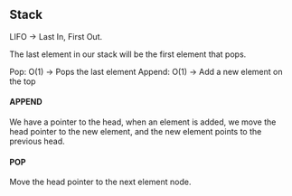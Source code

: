 ## Stack

LIFO -> Last In, First Out.

The last element in our stack will be the first element that pops.

Pop: O(1) -> Pops the last element
Append: O(1) -> Add a new element on the top

#### APPEND

We have a pointer to the head, when an element is added, we move the head pointer to the new element, and the new element points to the previous head.

#### POP

Move the head pointer to the next element node.
